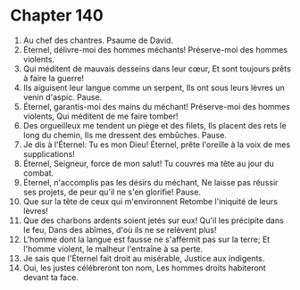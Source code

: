 # Chapter 140

1. Au chef des chantres. Psaume de David.
2. Éternel, délivre-moi des hommes méchants! Préserve-moi des hommes violents.
3. Qui méditent de mauvais desseins dans leur cœur, Et sont toujours prêts à faire la guerre!
4. Ils aiguisent leur langue comme un serpent, Ils ont sous leurs lèvres un venin d'aspic. Pause.
5. Éternel, garantis-moi des mains du méchant! Préserve-moi des hommes violents, Qui méditent de me faire tomber!
6. Des orgueilleux me tendent un piège et des filets, Ils placent des rets le long du chemin, Ils me dressent des embûches. Pause.
7. Je dis à l'Éternel: Tu es mon Dieu! Éternel, prête l'oreille à la voix de mes supplications!
8. Éternel, Seigneur, force de mon salut! Tu couvres ma tête au jour du combat.
9. Éternel, n'accomplis pas les désirs du méchant, Ne laisse pas réussir ses projets, de peur qu'il ne s'en glorifie! Pause.
10. Que sur la tête de ceux qui m'environnent Retombe l'iniquité de leurs lèvres!
11. Que des charbons ardents soient jetés sur eux! Qu'il les précipite dans le feu, Dans des abîmes, d'où ils ne se relèvent plus!
12. L'homme dont la langue est fausse ne s'affermit pas sur la terre; Et l'homme violent, le malheur l'entraîne à sa perte.
13. Je sais que l'Éternel fait droit au misérable, Justice aux indigents.
14. Oui, les justes célébreront ton nom, Les hommes droits habiteront devant ta face.

